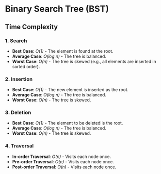 # Binary Search Tree (BST)

## Time Complexity

### 1. Search
- **Best Case**: *O(1)* - The element is found at the root.
- **Average Case**: *O(log n)* - The tree is balanced.
- **Worst Case**: *O(n)* - The tree is skewed (e.g., all elements are inserted in sorted order).

### 2. Insertion
- **Best Case**: *O(1)* - The new element is inserted as the root.
- **Average Case**: *O(log n)* - The tree is balanced.
- **Worst Case**: *O(n)* - The tree is skewed.

### 3. Deletion
- **Best Case**: *O(1)* - The element to be deleted is the root.
- **Average Case**: *O(log n)* - The tree is balanced.
- **Worst Case**: *O(n)* - The tree is skewed.

### 4. Traversal
- **In-order Traversal**: *O(n)* - Visits each node once.
- **Pre-order Traversal**: *O(n)* - Visits each node once.
- **Post-order Traversal**: *O(n)* - Visits each node once.

